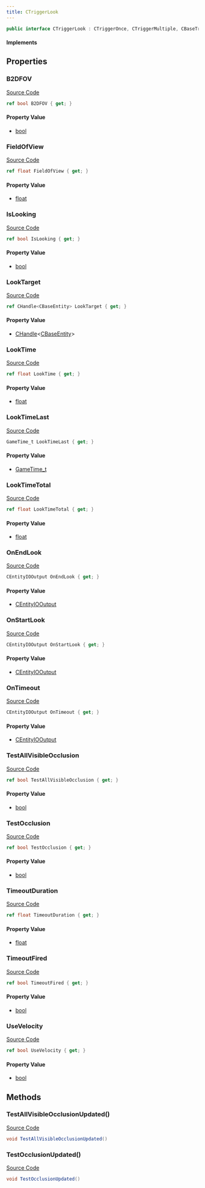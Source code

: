 ```yaml
---
title: CTriggerLook
---
```


```csharp
public interface CTriggerLook : CTriggerOnce, CTriggerMultiple, CBaseTrigger, CBaseToggle, CBaseModelEntity, CBaseEntity, CEntityInstance, ISchemaClass<CEntityInstance>, ISchemaClass<CBaseEntity>, ISchemaClass<CBaseModelEntity>, ISchemaClass<CBaseToggle>, ISchemaClass<CBaseTrigger>, ISchemaClass<CTriggerMultiple>, ISchemaClass<CTriggerOnce>, ISchemaClass<CTriggerLook>, ISchemaField, ISchemaClass, INativeHandle
```

#### Implements

## Properties

### B2DFOV

[Source Code](https://github.com/swiftly-solution/swiftlys2/blob/beta/managed/src/SwiftlyS2.Generated/Schemas/Interfaces/CTriggerLook.cs#L32)

```csharp
ref bool B2DFOV { get; }
```

#### Property Value

- [bool](https://learn.microsoft.com/dotnet/api/system.boolean)

### FieldOfView

[Source Code](https://github.com/swiftly-solution/swiftlys2/blob/beta/managed/src/SwiftlyS2.Generated/Schemas/Interfaces/CTriggerLook.cs#L18)

```csharp
ref float FieldOfView { get; }
```

#### Property Value

- [float](https://learn.microsoft.com/dotnet/api/system.single)

### IsLooking

[Source Code](https://github.com/swiftly-solution/swiftlys2/blob/beta/managed/src/SwiftlyS2.Generated/Schemas/Interfaces/CTriggerLook.cs#L30)

```csharp
ref bool IsLooking { get; }
```

#### Property Value

- [bool](https://learn.microsoft.com/dotnet/api/system.boolean)

### LookTarget

[Source Code](https://github.com/swiftly-solution/swiftlys2/blob/beta/managed/src/SwiftlyS2.Generated/Schemas/Interfaces/CTriggerLook.cs#L16)

```csharp
ref CHandle<CBaseEntity> LookTarget { get; }
```

#### Property Value

- [CHandle](/docs/api/shared/natives/chandle-1)<[CBaseEntity](/docs/api/shared/schemadefinitions/cbaseentity)>

### LookTime

[Source Code](https://github.com/swiftly-solution/swiftlys2/blob/beta/managed/src/SwiftlyS2.Generated/Schemas/Interfaces/CTriggerLook.cs#L20)

```csharp
ref float LookTime { get; }
```

#### Property Value

- [float](https://learn.microsoft.com/dotnet/api/system.single)

### LookTimeLast

[Source Code](https://github.com/swiftly-solution/swiftlys2/blob/beta/managed/src/SwiftlyS2.Generated/Schemas/Interfaces/CTriggerLook.cs#L24)

```csharp
GameTime_t LookTimeLast { get; }
```

#### Property Value

- [GameTime_t](/docs/api/shared/schemadefinitions/gametime_t)

### LookTimeTotal

[Source Code](https://github.com/swiftly-solution/swiftlys2/blob/beta/managed/src/SwiftlyS2.Generated/Schemas/Interfaces/CTriggerLook.cs#L22)

```csharp
ref float LookTimeTotal { get; }
```

#### Property Value

- [float](https://learn.microsoft.com/dotnet/api/system.single)

### OnEndLook

[Source Code](https://github.com/swiftly-solution/swiftlys2/blob/beta/managed/src/SwiftlyS2.Generated/Schemas/Interfaces/CTriggerLook.cs#L44)

```csharp
CEntityIOOutput OnEndLook { get; }
```

#### Property Value

- [CEntityIOOutput](/docs/api/shared/schemadefinitions/centityiooutput)

### OnStartLook

[Source Code](https://github.com/swiftly-solution/swiftlys2/blob/beta/managed/src/SwiftlyS2.Generated/Schemas/Interfaces/CTriggerLook.cs#L42)

```csharp
CEntityIOOutput OnStartLook { get; }
```

#### Property Value

- [CEntityIOOutput](/docs/api/shared/schemadefinitions/centityiooutput)

### OnTimeout

[Source Code](https://github.com/swiftly-solution/swiftlys2/blob/beta/managed/src/SwiftlyS2.Generated/Schemas/Interfaces/CTriggerLook.cs#L40)

```csharp
CEntityIOOutput OnTimeout { get; }
```

#### Property Value

- [CEntityIOOutput](/docs/api/shared/schemadefinitions/centityiooutput)

### TestAllVisibleOcclusion

[Source Code](https://github.com/swiftly-solution/swiftlys2/blob/beta/managed/src/SwiftlyS2.Generated/Schemas/Interfaces/CTriggerLook.cs#L38)

```csharp
ref bool TestAllVisibleOcclusion { get; }
```

#### Property Value

- [bool](https://learn.microsoft.com/dotnet/api/system.boolean)

### TestOcclusion

[Source Code](https://github.com/swiftly-solution/swiftlys2/blob/beta/managed/src/SwiftlyS2.Generated/Schemas/Interfaces/CTriggerLook.cs#L36)

```csharp
ref bool TestOcclusion { get; }
```

#### Property Value

- [bool](https://learn.microsoft.com/dotnet/api/system.boolean)

### TimeoutDuration

[Source Code](https://github.com/swiftly-solution/swiftlys2/blob/beta/managed/src/SwiftlyS2.Generated/Schemas/Interfaces/CTriggerLook.cs#L26)

```csharp
ref float TimeoutDuration { get; }
```

#### Property Value

- [float](https://learn.microsoft.com/dotnet/api/system.single)

### TimeoutFired

[Source Code](https://github.com/swiftly-solution/swiftlys2/blob/beta/managed/src/SwiftlyS2.Generated/Schemas/Interfaces/CTriggerLook.cs#L28)

```csharp
ref bool TimeoutFired { get; }
```

#### Property Value

- [bool](https://learn.microsoft.com/dotnet/api/system.boolean)

### UseVelocity

[Source Code](https://github.com/swiftly-solution/swiftlys2/blob/beta/managed/src/SwiftlyS2.Generated/Schemas/Interfaces/CTriggerLook.cs#L34)

```csharp
ref bool UseVelocity { get; }
```

#### Property Value

- [bool](https://learn.microsoft.com/dotnet/api/system.boolean)

## Methods

### TestAllVisibleOcclusionUpdated()

[Source Code](https://github.com/swiftly-solution/swiftlys2/blob/beta/managed/src/SwiftlyS2.Generated/Schemas/Interfaces/CTriggerLook.cs#L47)

```csharp
void TestAllVisibleOcclusionUpdated()
```

### TestOcclusionUpdated()

[Source Code](https://github.com/swiftly-solution/swiftlys2/blob/beta/managed/src/SwiftlyS2.Generated/Schemas/Interfaces/CTriggerLook.cs#L46)

```csharp
void TestOcclusionUpdated()
```


